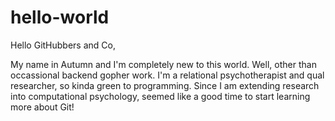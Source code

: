 # hello-world

Hello GitHubbers and Co,

My name in Autumn and I'm completely new to this world.
Well, other than occassional backend gopher work.
I'm a relational psychotherapist and qual researcher, so kinda green to programming.
Since I am extending research into computational psychology, seemed like a good time to start learning more about Git!

